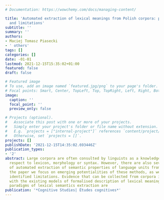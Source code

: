 ```yaml
---
# Documentation: https://wowchemy.com/docs/managing-content/

title: 'Automated extraction of lexical meanings from Polish corpora: potentialities
  and limitations'
subtitle: ''
summary: ''
authors:
- Maciej Tomasz Piasecki
- ' others'
tags: []
categories: []
date: -01-01
lastmod: 2021-12-15T15:35:02+01:00
featured: false
draft: false

# Featured image
# To use, add an image named `featured.jpg/png` to your page's folder.
# Focal points: Smart, Center, TopLeft, Top, TopRight, Left, Right, BottomLeft, Bottom, BottomRight.
image:
  caption: ''
  focal_point: ''
  preview_only: false

# Projects (optional).
#   Associate this post with one or more of your projects.
#   Simply enter your project's folder or file name without extension.
#   E.g. `projects = ["internal-project"]` references `content/project/deep-learning/index.md`.
#   Otherwise, set `projects = []`.
projects: []
publishDate: '2021-12-15T14:35:02.693446Z'
publication_types:
- '2'
abstract: Large corpora are often consulted by linguists as a knowledge source with
  respect to lexicon, morphology or syntax. However, there are also several methods
  of automated extraction of semantic properties of language units from corpora. In
  the paper we focus on emerging potentialities of these methods, as well as on their
  identified limitations. Evidence that can be collected from corpora is confronted
  with the existing models of formalised description of lexical meanings. Two basic
  paradigms of lexical semantics extraction are
publication: '*Cognitive Studies| Études cognitives*'
---
```


